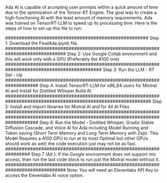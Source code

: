 Ada AI is capable of accepting user prompts within a quick amount of time due to the optimization of the Tensor-RT Engine. The goal was to create a high-functioning AI with the least amount of memory requirements. Ada was trained on TensorRT-LLM to speed up its processing time. 
Here is the steps of how to set-up this file to run:

####################################################
Step 1: Download the FinalAda.ipynb file. 
##############################################################################
Step 2: Use Google Collab environment and this will work only with a GPU (Preferably the A100 one)
###########################################################################################
Step 3: Run the LLM - RT Set - Up
####################################################################
Step 4: Install TensorRT-LLM for x86_64 users for Mixtral AI and Install for Distilled Whisper Build AI.
#############################################################################################################
Step 5: Install and import libraries for Mixtral AI and for All AI Files
############################################################################################################################
Step 6: Run the Model - Distilled Whisper, Gradio Stable Diffusion Cascade, and Voice AI for Ada including Model Running and Token saving (Short Term Memory and Long Term Memory with Zep). This Model Requires a A100 GPU to run at its most Optimal but other GPUs should work as well; the code execution just may not be as fast.
#################################################################
Step 7 (Alt.): If the Google environment does not support mic access, then run the last code block to run just the Mixtral model without it.
##############################################################################
Note: You will need an Elevenlabs API Key to access the Elevenlabs AI voice option. 
